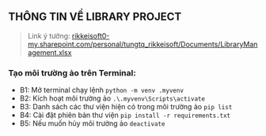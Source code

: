 ## THÔNG TIN VỀ LIBRARY PROJECT
> Link ý tưởng: <a href="https://rikkeisoft0-my.sharepoint.com/:x:/r/personal/nguyennp_rikkeisoft_com/Documents/Trainning%20-%20Cloco%20Car/Library%20management.xlsx?d=wb00f786991c04c1da13712afa6ffd8e7&csf=1&web=1&e=6GPlUV"> rikkeisoft0-my.sharepoint.com/personal/tungtq_rikkeisoft/Documents/LibraryManagement.xlsx </a>

### Tạo môi trường ảo trên Terminal:
+ B1: Mở terminal chạy lệnh `python -m venv .myvenv`
+ B2: Kích hoạt môi trường ảo `.\.myvenv\Scripts\activate`
+ B3: Danh sách các thư viện hiện có trong môi trường ảo `pip list`
+ B4: Cài đặt phiên bản thư viện `pip install -r requirements.txt`
+ B5: Nếu muốn hủy môi trường ảo `deactivate`
